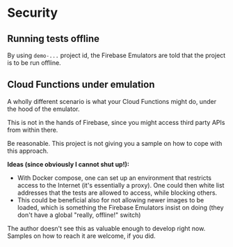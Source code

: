 # Security


## Running tests offline

By using `demo-...` project id, the Firebase Emulators are told that the project is to be run offline.



<!-- hidden; using `demo-*`
## Launching Emulators

The Emulators log these lines:

```
$ npm run start
...
⚠  functions: The following emulators are not running, calls to these services from the Functions emulator will affect production: auth, database, hosting, pubsub, storage
⚠  functions: Unable to fetch project Admin SDK configuration, Admin SDK behavior in Cloud Functions emulator may be incorrect.
```

- [ ] What is this about?
- [ ] Does this mean my cloud deployment can be affected, *by running tests locally, or in CI*??

I don't know.

The model we're proposing is one where there is no active Firebase project involved.

You can check this with:

```
$ npx firebase-tools use
No project is currently active.

Run firebase use --add to define a new project alias.
``` 

One would think this means that the emulators are not going to touch the cloud -- but why the warnings?

>There is one way to make the warnings go away. Name your project-id's `demo-` something, and Firebase Emulators treat them as fake ones. That convention is a bit artificial, and is derived from GCP. The author thinks Firebase can do this, simpler!
-->

## Cloud Functions under emulation

A wholly different scenario is what your Cloud Functions might do, under the hood of the emulator.

This is not in the hands of Firebase, since you might access third party APIs from within there.

Be reasonable. This project is not giving you a sample on how to cope with this approach.



**Ideas (since obviously I cannot shut up!):**

- With Docker compose, one can set up an environment that restricts access to the Internet (it's essentially a proxy). One could then white list addresses that the tests are allowed to access, while blocking others.
- This could be beneficial also for not allowing newer images to be loaded, which is something the Firebase Emulators insist on doing (they don't have a global "really, offline!" switch)

The author doesn't see this as valuable enough to develop right now. Samples on how to reach it are welcome, if you did.
